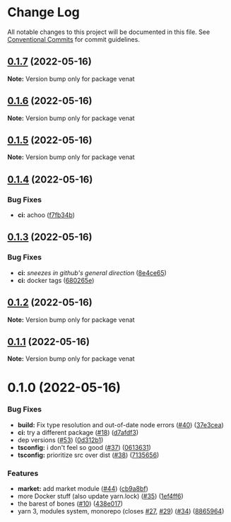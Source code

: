 # Change Log

All notable changes to this project will be documented in this file.
See [Conventional Commits](https://conventionalcommits.org) for commit guidelines.

## [0.1.7](https://github.com/the-convocation/venat/compare/v0.1.6...v0.1.7) (2022-05-16)

**Note:** Version bump only for package venat

## [0.1.6](https://github.com/the-convocation/venat/compare/v0.1.5...v0.1.6) (2022-05-16)

**Note:** Version bump only for package venat

## [0.1.5](https://github.com/the-convocation/venat/compare/v0.1.4...v0.1.5) (2022-05-16)

**Note:** Version bump only for package venat

## [0.1.4](https://github.com/the-convocation/venat/compare/v0.1.3...v0.1.4) (2022-05-16)

### Bug Fixes

* **ci:** achoo ([f7fb34b](https://github.com/the-convocation/venat/commit/f7fb34b64e104d68b82243755f129c251250a4f6))

## [0.1.3](https://github.com/the-convocation/venat/compare/v0.1.2...v0.1.3) (2022-05-16)

### Bug Fixes

* **ci:** *sneezes in github's general direction* ([8e4ce65](https://github.com/the-convocation/venat/commit/8e4ce65174823b267ce529d836175c4dd8e27ccd))
* **ci:** docker tags ([680265e](https://github.com/the-convocation/venat/commit/680265ef296caab0a52422ff4d879722fce487d0))

## [0.1.2](https://github.com/the-convocation/venat/compare/v0.1.1...v0.1.2) (2022-05-16)

**Note:** Version bump only for package venat

## [0.1.1](https://github.com/the-convocation/venat/compare/v0.1.0...v0.1.1) (2022-05-16)

**Note:** Version bump only for package venat

# 0.1.0 (2022-05-16)

### Bug Fixes

* **build:** Fix type resolution and out-of-date node errors ([#40](https://github.com/the-convocation/venat/issues/40)) ([37e3cea](https://github.com/the-convocation/venat/commit/37e3ceab5e9759b7cd741e84c126e083f26f71b2))
* **ci:** try a different package ([#18](https://github.com/the-convocation/venat/issues/18)) ([d7afdf3](https://github.com/the-convocation/venat/commit/d7afdf3d312e1aca1f14bce9d8be7ed96ea646b2))
* dep versions ([#53](https://github.com/the-convocation/venat/issues/53)) ([0d312b1](https://github.com/the-convocation/venat/commit/0d312b1b630d496e1a12d47614a52fde6ea3fd58))
* **tsconfig:** i don't feel so good ([#37](https://github.com/the-convocation/venat/issues/37)) ([0613631](https://github.com/the-convocation/venat/commit/061363172d8df66d236af89d38021ff5c62d3500))
* **tsconfig:** prioritize src over dist ([#38](https://github.com/the-convocation/venat/issues/38)) ([7135656](https://github.com/the-convocation/venat/commit/713565642c4d65eccea46b5aac0d041c6ffc25be))

### Features

* **market:** add market module ([#44](https://github.com/the-convocation/venat/issues/44)) ([cb9a8bf](https://github.com/the-convocation/venat/commit/cb9a8bfb811fe4961dd2ed7b660d276d932154f7))
* more Docker stuff (also update yarn.lock) ([#35](https://github.com/the-convocation/venat/issues/35)) ([1ef4ff6](https://github.com/the-convocation/venat/commit/1ef4ff695212cad6057747928eac9cc9ad013323))
* the barest of bones ([#10](https://github.com/the-convocation/venat/issues/10)) ([438e017](https://github.com/the-convocation/venat/commit/438e017d8d0605be23281f08d9cbf307b0e7ba02))
* yarn 3, modules system, monorepo (closes [#27](https://github.com/the-convocation/venat/issues/27), [#29](https://github.com/the-convocation/venat/issues/29)) ([#34](https://github.com/the-convocation/venat/issues/34)) ([8865964](https://github.com/the-convocation/venat/commit/8865964de191c3f7b251f6dc5626ecf644bb5ae7))
